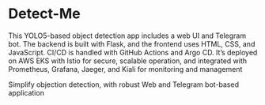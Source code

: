 # Detect-Me

This YOLO5-based object detection app includes a web UI and Telegram bot. The backend is built with
Flask, and the frontend uses HTML, CSS, and JavaScript. CI/CD is handled with GitHub Actions and Argo CD. It’s
deployed on AWS EKS with Istio for secure, scalable operation, and integrated with Prometheus, Grafana, Jaeger, and
Kiali for monitoring and management

Simplify objection detection, with robust Web and Telegram bot-based application
